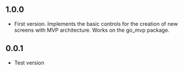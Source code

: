 ## 1.0.0

* First version. Implements the basic controls for the creation of new screens with MVP architecture. Works on the go_mvp package.

## 0.0.1

* Test version